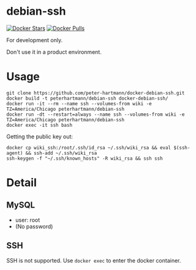 debian-ssh
===========

[![Docker Stars](https://img.shields.io/docker/stars/peterhartmann/docker-ssh.svg)](https://hub.docker.com/r/peterhartmann/docker-ssh/)
[![Docker Pulls](https://img.shields.io/docker/pulls/peterhartmann/docker-ssh.svg)](https://hub.docker.com/r/peterhartmann/docker-ssh/)


For development only.

Don't use it in a product environment.

# Usage

    git clone https://github.com/peter-hartmann/docker-debian-ssh.git
    docker build -t peterhartmann/debian-ssh docker-debian-ssh/
    docker run -it --rm --name ssh --volumes-from wiki -e TZ=America/Chicago peterhartmann/debian-ssh
    docker run -dt --restart=always --name ssh --volumes-from wiki -e TZ=America/Chicago peterhartmann/debian-ssh
    docker exec -it ssh bash

Getting the public key out:

    docker cp wiki_ssh:/root/.ssh/id_rsa ~/.ssh/wiki_rsa && eval $(ssh-agent) && ssh-add ~/.ssh/wiki_rsa
    ssh-keygen -f "~/.ssh/known_hosts" -R wiki_rsa && ssh ssh

# Detail

## MySQL
* user: root
* (No password)

## SSH
SSH is not supported. Use `docker exec` to enter the docker container.

